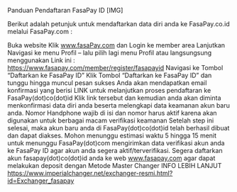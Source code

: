 Panduan Pendaftaran FasaPay ID
[​IMG]

Berikut adalah petunjuk untuk mendaftarkan data diri anda ke FasaPay.co.id melalui FasaPay.com :

Buka website Klik www.fasaPay.com dan Login ke member area
Lanjutkan Navigasi ke menu Profil – lalu pilih lagi menu Profil 
atau langsungsung menggunakan Link ini : https://www.fasapay.com/member/register/fasapayid
Navigasi ke Tombol “Daftarkan ke FasaPay ID”
Klik Tombol “Daftarkan ke FasaPay ID” dan tunggu hingga muncul pesan sukses
Anda akan mendapatkan email konfirmasi yang berisi LINK untuk melanjutkan proses pendaftaran ke FasaPay(dot)co(dot)id
Klik link tersebut dan kemudian anda akan diminta menkonfirmasi data diri anda beserta melengkapi data keamanan akun baru anda.
Nomor Handphone wajib di isi dan nomor harus aktif karena akan digunakan untuk berbagai macam verifikasi keamanan
Setelah step ini selesai, maka akun baru anda di FasaPay(dot)co(dot)id telah berhasil dibuat dan dapat diakses. Mohon menunggu estimasi waktu 5 hingga 15 menit untuk menunggu FasaPay(dot)com mengirimkan data verifikasi akun anda ke FasaPay ID agar akun anda segera aktif/terverifikasi.
Segera daftarkan akun fasapay(dot)co(dot)id anda ke web www.fasapay.com agar dapat melakukan deposit dengan Metode Master Changer
INFO LEBIH LANJUT
https://www.imperialchanger.net/exchanger-resmi.html?id=Exchanger_fasapay
